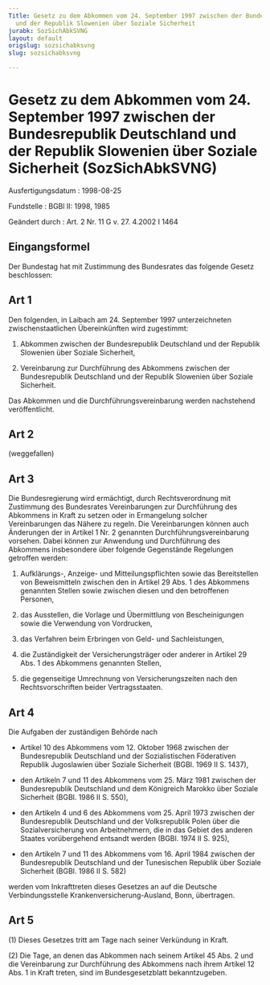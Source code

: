 ```yaml
---
Title: Gesetz zu dem Abkommen vom 24. September 1997 zwischen der Bundesrepublik Deutschland
  und der Republik Slowenien über Soziale Sicherheit
jurabk: SozSichAbkSVNG
layout: default
origslug: sozsichabksvng
slug: sozsichabksvng

---
```


# Gesetz zu dem Abkommen vom 24. September 1997 zwischen der Bundesrepublik Deutschland und der Republik Slowenien über Soziale Sicherheit (SozSichAbkSVNG)

Ausfertigungsdatum
:   1998-08-25

Fundstelle
:   BGBl II: 1998, 1985

Geändert durch
:   Art. 2 Nr. 11 G v. 27. 4.2002 I 1464


## Eingangsformel

Der Bundestag hat mit Zustimmung des Bundesrates das folgende Gesetz beschlossen:


## Art 1

Den folgenden, in Laibach am 24. September 1997 unterzeichneten zwischenstaatlichen Übereinkünften wird zugestimmt:

1.  Abkommen zwischen der Bundesrepublik Deutschland und der Republik Slowenien über Soziale Sicherheit,


2.  Vereinbarung zur Durchführung des Abkommens zwischen der Bundesrepublik Deutschland und der Republik Slowenien über Soziale Sicherheit.



Das Abkommen und die Durchführungsvereinbarung werden nachstehend veröffentlicht.


## Art 2

(weggefallen)


## Art 3

Die Bundesregierung wird ermächtigt, durch Rechtsverordnung mit Zustimmung des Bundesrates Vereinbarungen zur Durchführung des Abkommens in Kraft zu setzen oder in Ermangelung solcher Vereinbarungen das Nähere zu regeln. Die Vereinbarungen können auch Änderungen der in Artikel 1 Nr. 2 genannten Durchführungsvereinbarung vorsehen. Dabei können zur Anwendung und Durchführung des Abkommens insbesondere über folgende Gegenstände Regelungen getroffen werden:

1.  Aufklärungs-, Anzeige- und Mitteilungspflichten sowie das Bereitstellen von Beweismitteln zwischen den in Artikel 29 Abs. 1 des Abkommens genannten Stellen sowie zwischen diesen und den betroffenen Personen,


2.  das Ausstellen, die Vorlage und Übermittlung von Bescheinigungen sowie die Verwendung von Vordrucken,


3.  das Verfahren beim Erbringen von Geld- und Sachleistungen,


4.  die Zuständigkeit der Versicherungsträger oder anderer in Artikel 29 Abs. 1 des Abkommens genannten Stellen,


5.  die gegenseitige Umrechnung von Versicherungszeiten nach den Rechtsvorschriften beider Vertragsstaaten.





## Art 4

Die Aufgaben der zuständigen Behörde nach

-   Artikel 10 des Abkommens vom 12. Oktober 1968 zwischen der Bundesrepublik Deutschland und der Sozialistischen Föderativen Republik Jugoslawien über Soziale Sicherheit (BGBl. 1969 II S. 1437),


-   den Artikeln 7 und 11 des Abkommens vom 25. März 1981 zwischen der Bundesrepublik Deutschland und dem Königreich Marokko über Soziale Sicherheit (BGBl. 1986 II S. 550),


-   den Artikeln 4 und 6 des Abkommens vom 25. April 1973 zwischen der Bundesrepublik Deutschland und der Volksrepublik Polen über die Sozialversicherung von Arbeitnehmern, die in das Gebiet des anderen Staates vorübergehend entsandt werden (BGBl. 1974 II S. 925),


-   den Artikeln 7 und 11 des Abkommens vom 16. April 1984 zwischen der Bundesrepublik Deutschland und der Tunesischen Republik über Soziale Sicherheit (BGBl. 1986 II S. 582)



werden vom Inkrafttreten dieses Gesetzes an auf die Deutsche Verbindungsstelle Krankenversicherung-Ausland, Bonn, übertragen.


## Art 5

(1) Dieses Gesetzes tritt am Tage nach seiner Verkündung in Kraft.

(2) Die Tage, an denen das Abkommen nach seinem Artikel 45 Abs. 2 und die Vereinbarung zur Durchführung des Abkommens nach ihrem Artikel 12 Abs. 1 in Kraft treten, sind im Bundesgesetzblatt bekanntzugeben.

